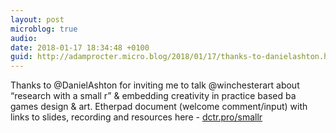 ```yaml
---
layout: post
microblog: true
audio: 
date: 2018-01-17 18:34:48 +0100
guid: http://adamprocter.micro.blog/2018/01/17/thanks-to-danielashton.html
---
```

Thanks to @DanielAshton for inviting me to talk @winchesterart about “research with a small r” & embedding creativity in practice based ba games design & art. Etherpad document (welcome comment/input) with links to slides, recording and resources here - [dctr.pro/smallr](http://dctr.pro/smallr)
